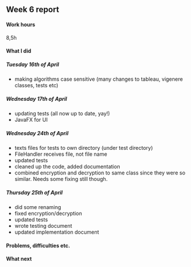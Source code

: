 ## Week 6 report

#### Work hours
8,5h

#### What I did
##### Tuesday 16th of April
- making algorithms case sensitive (many changes to tableau, vigenere classes, tests etc)

##### Wednesday 17th of April
- updating tests (all now up to date, yay!)
- JavaFX for UI

##### Wednesday 24th of April
- texts files for tests to own directory (under test directory)
- FileHandler receives file, not file name
- updated tests
- cleaned up the code, added documentation
- combined encryption and decryption to same class since they were so similar. Needs some fixing still though.

##### Thursday 25th of April
- did some renaming
- fixed encryption/decryption
- updated tests
- wrote testing document
- updated implementation document

#### Problems, difficulties etc.

#### What next

